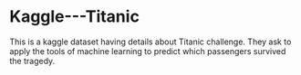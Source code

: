# Kaggle---Titanic
This is a kaggle dataset having details about Titanic challenge. They ask to apply the tools of machine learning to predict which passengers survived the tragedy.
